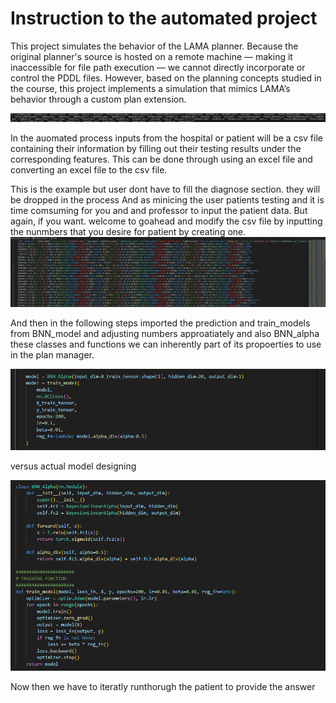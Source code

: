 # Instruction to the automated project

This project simulates the behavior of the LAMA planner. Because the original planner's source is hosted on a remote machine — making it inaccessible for file path execution — we cannot directly incorporate or control the PDDL files. However, based on the planning concepts studied in the course, this project implements a simulation that mimics LAMA’s behavior through a custom plan extension.

![alt text](../resources/behavior_pddl.png)


In the auomated process inputs from the hospital or patient will be a csv file containing their information by filling out their testing results under the corresponding features. This can be done through using an excel file and converting an excel file to the csv file. 

This is the example but user dont have to fill the diagnose section. they will be dropped in the process 
And as minicing the user patients testing and it is time comsuming for you and and professor to input the patient data. But again, if you want. welcome to goahead and modify the csv file by inputting the nunmbers that you desire for patient by creating one. 
![alt text](../resources/patient_pic.png)



And then in the following steps imported the prediction and train_models from BNN_model and adjusting numbers approatiately and also BNN_alpha these classes and functions we can inherently part of its propoerties to use in the plan manager. 

![alt text](../resources/BNN_model.png)

versus actual model designing

![alt text](../resources/BNN_model_actual.png)


Now then we have to iteratly runthorugh the patient to provide the answer